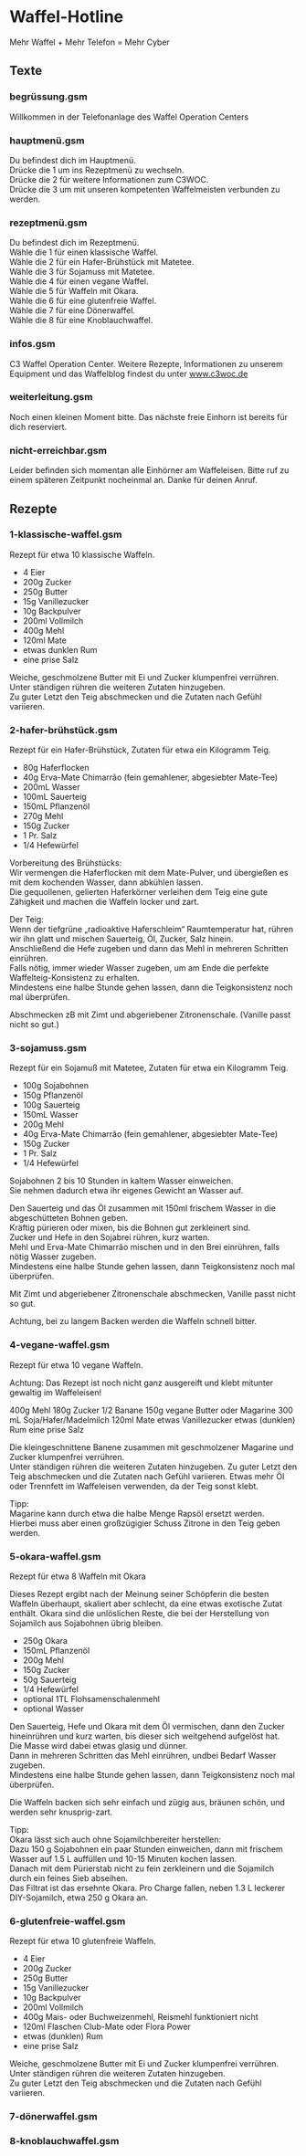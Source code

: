 # Waffel-Hotline
Mehr Waffel + Mehr Telefon = Mehr Cyber

## Texte

### begrüssung.gsm
Willkommen in der Telefonanlage des Waffel Operation Centers

### hauptmenü.gsm
Du befindest dich im Hauptmenü.  
Drücke die 1 um ins Rezeptmenü zu wechseln.  
Drücke die 2 für weitere Informationen zum C3WOC.  
Drücke die 3 um mit unseren kompetenten Waffelmeisten verbunden zu werden.  

### rezeptmenü.gsm
Du befindest dich im Rezeptmenü.  
Wähle die 1 für einen klassische Waffel.  
Wähle die 2 für ein Hafer-Brühstück mit Matetee.  
Wähle die 3 für Sojamuss mit Matetee.  
Wähle die 4 für einen vegane Waffel.  
Wähle die 5 für Waffeln mit Okara.  
Wähle die 6 für eine glutenfreie Waffel.  
Wähle die 7 für eine Dönerwaffel.  
Wähle die 8 für eine Knoblauchwaffel.  

### infos.gsm
C3 Waffel Operation Center. Weitere Rezepte, Informationen zu unserem Equipment und das Waffelblog findest du unter www.c3woc.de

### weiterleitung.gsm
Noch einen kleinen Moment bitte. Das nächste freie Einhorn ist bereits für dich reserviert.

### nicht-erreichbar.gsm
Leider befinden sich momentan alle Einhörner am Waffeleisen. Bitte ruf zu einem späteren Zeitpunkt nocheinmal an. Danke für deinen Anruf.

## Rezepte

### 1-klassische-waffel.gsm

Rezept für etwa 10 klassische Waffeln.

- 4 Eier
- 200g Zucker
- 250g Butter
- 15g Vanillezucker
- 10g Backpulver
- 200ml Vollmilch
- 400g Mehl
- 120ml Mate
- etwas dunklen Rum
- eine prise Salz

Weiche, geschmolzene Butter mit Ei und Zucker klumpenfrei verrühren.  
Unter ständigen rühren die weiteren Zutaten hinzugeben.  
Zu guter Letzt den Teig abschmecken und die Zutaten nach Gefühl variieren.  

### 2-hafer-brühstück.gsm

Rezept für ein Hafer-Brühstück, Zutaten für etwa ein Kilogramm Teig.

- 80g Haferflocken
- 40g Erva-Mate Chimarrão (fein gemahlener, abgesiebter Mate-Tee)
- 200mL Wasser
- 100mL Sauerteig
- 150mL Pflanzenöl
- 270g Mehl
- 150g Zucker
- 1 Pr. Salz
- 1/4 Hefewürfel

Vorbereitung des Brühstücks:  
Wir vermengen die Haferflocken mit dem Mate-Pulver, und übergießen es mit dem kochenden Wasser, dann abkühlen lassen.  
Die gequollenen, gelierten Haferkörner verleihen dem Teig eine gute Zähigkeit und machen die Waffeln locker und zart.  

Der Teig:   
Wenn der tiefgrüne „radioaktive Haferschleim“ Raumtemperatur hat, rühren wir ihn glatt und mischen Sauerteig, Öl, Zucker, Salz hinein.  
Anschließend die Hefe zugeben und dann das Mehl in mehreren Schritten einrühren.  
Falls nötig, immer wieder Wasser zugeben, um am Ende die perfekte Waffelteig-Konsistenz zu erhalten.  
Mindestens eine halbe Stunde gehen lassen, dann die Teigkonsistenz noch mal überprüfen.  

Abschmecken zB mit Zimt und abgeriebener Zitronenschale. (Vanille passt nicht so gut.)  

### 3-sojamuss.gsm

Rezept für ein Sojamuß mit Matetee, Zutaten für etwa ein Kilogramm Teig.

- 100g Sojabohnen
- 150g Pflanzenöl
- 100g Sauerteig
- 150mL Wasser
- 200g Mehl
- 40g Erva-Mate Chimarrão (fein gemahlener, abgesiebter Mate-Tee)
- 150g Zucker
- 1 Pr. Salz
- 1/4 Hefewürfel

Sojabohnen 2 bis 10 Stunden in kaltem Wasser einweichen.  
Sie nehmen dadurch etwa ihr eigenes Gewicht an Wasser auf.  

Den Sauerteig und das Öl zusammen mit 150ml frischem Wasser in die abgeschütteten Bohnen geben.  
Kräftig pürieren oder mixen, bis die Bohnen gut zerkleinert sind.  
Zucker und Hefe in den Sojabrei rühren, kurz warten.  
Mehl und Erva-Mate Chimarrão mischen und in den Brei einrühren, falls nötig Wasser zugeben.  
Mindestens eine halbe Stunde gehen lassen, dann Teigkonsistenz noch mal überprüfen.  

Mit Zimt und abgeriebener Zitronenschale abschmecken, Vanille passt nicht so gut.  

Achtung, bei zu langem Backen werden die Waffeln schnell bitter.  

### 4-vegane-waffel.gsm

Rezept für etwa 10 vegane Waffeln.

Achtung: Das Rezept ist noch nicht ganz ausgereift und klebt mitunter gewaltig im Waffeleisen!

400g Mehl
180g Zucker
1/2 Banane
150g vegane Butter oder Magarine
300 mL Soja/Hafer/Madelmilch
120ml Mate
etwas Vanillezucker
etwas (dunklen) Rum
eine prise Salz

Die kleingeschnittene Banene zusammen mit geschmolzener Magarine und Zucker klumpenfrei verrühren.  
Unter ständigen rühren die weiteren Zutaten hinzugeben.
Zu guter Letzt den Teig abschmecken und die Zutaten nach Gefühl variieren.
Etwas mehr Öl oder Trennfett im Waffeleisen verwenden, da der Teig sonst klebt.

Tipp:  
Magarine kann durch etwa die halbe Menge Rapsöl ersetzt werden.  
Hierbei muss aber einen großzügigier Schuss Zitrone in den Teig geben werden.

### 5-okara-waffel.gsm

Rezept für etwa 8 Waffeln mit Okara

Dieses Rezept ergibt nach der Meinung seiner Schöpferin die besten Waffeln überhaupt, skaliert aber schlecht, da eine etwas exotische Zutat enthält.
Okara sind die unlöslichen Reste, die bei der Herstellung von Sojamilch aus Sojabohnen übrig bleiben.

- 250g Okara
- 150mL Pflanzenöl
- 200g Mehl
- 150g Zucker
- 50g Sauerteig
- 1/4 Hefewürfel
- optional 1TL Flohsamenschalenmehl
- optional Wasser

Den Sauerteig, Hefe und Okara mit dem Öl vermischen, dann den Zucker hineinrühren und kurz warten, bis dieser sich weitgehend aufgelöst hat.  
Die Masse wird dabei etwas glasig und dünner.  
Dann in mehreren Schritten das Mehl einrühren, undbei Bedarf Wasser zugeben.  
Mindestens eine halbe Stunde gehen lassen, dann Teigkonsistenz noch mal überprüfen.  

Die Waffeln backen sich sehr einfach und zügig aus, bräunen schön, und werden sehr knusprig-zart.

Tipp:  
Okara lässt sich auch ohne Sojamilchbereiter herstellen:  
Dazu 150 g Sojabohnen ein paar Stunden einweichen, dann mit frischem Wasser auf 1.5 L auffüllen und 10-15 Minuten kochen lassen.  
Danach mit dem Pürierstab nicht zu fein zerkleinern und die Sojamilch durch ein feines Sieb abseihen.  
Das Filtrat ist das ersehnte Okara. Pro Charge fallen, neben 1.3 L leckerer DIY-Sojamilch, etwa 250 g Okara an.  

### 6-glutenfreie-waffel.gsm

Rezept für etwa 10 glutenfreie Waffeln.

- 4 Eier
- 200g Zucker
- 250g Butter
- 15g Vanillezucker
- 10g Backpulver
- 200ml Vollmilch
- 400g Mais- oder Buchweizenmehl, Reismehl funktioniert nicht
- 120ml Flaschen Club-Mate oder Flora Power
- etwas (dunklen) Rum
- eine prise Salz

Weiche, geschmolzene Butter mit Ei und Zucker klumpenfrei verrühren.  
Unter ständigen rühren die weiteren Zutaten hinzugeben.  
Zu guter Letzt den Teig abschmecken und die Zutaten nach Gefühl variieren.  

### 7-dönerwaffel.gsm

### 8-knoblauchwaffel.gsm

